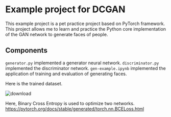 # Example project for DCGAN 

This example project is a pet practice project based on PyTorch framework. This project allows me to learn and practice the Python core implementation of the GAN network to generate faces of people.

## Components

`generator.py` implemented a generator neural network. `discriminator.py` implemented the discriminator network. `gen-example.ipynb` implemented the application of training and evaluation of generating faces. 

Here is the trained dataset.

![download](https://github.com/user-attachments/assets/252fa4a1-bd40-41e3-b74f-8405e7faa7c1)

Here, Binary Cross Entropy is used to optimize two networks. 
https://pytorch.org/docs/stable/generated/torch.nn.BCELoss.html
